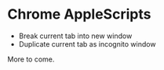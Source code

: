 # Chrome AppleScripts

* Break current tab into new window
* Duplicate current tab as incognito window

More to come.
